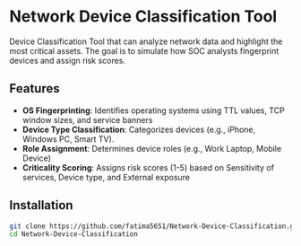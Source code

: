 # Network Device Classification Tool

Device Classification Tool that can analyze network data and highlight the most critical assets. The goal is to simulate how SOC analysts fingerprint devices and assign risk scores.

## Features

- **OS Fingerprinting**: Identifies operating systems using TTL values, TCP window sizes, and service banners
- **Device Type Classification**: Categorizes devices (e.g., iPhone, Windows PC, Smart TV).
- **Role Assignment**: Determines device roles (e.g., Work Laptop, Mobile Device)
- **Criticality Scoring**: Assigns risk scores (1-5) based on Sensitivity of services, Device type, and External exposure

## Installation

```bash
git clone https://github.com/fatima5651/Network-Device-Classification.git
cd Network-Device-Classification
```
